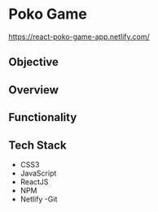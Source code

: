# Poko Game

https://react-poko-game-app.netlify.com/

## Objective

## Overview

## Functionality

## Tech Stack
- CSS3
- JavaScript
- ReactJS
- NPM
- Netlify
 -Git
